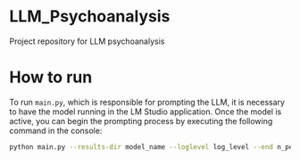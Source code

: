 # LLM_Psychoanalysis
Project repository for LLM psychoanalysis

# How to run
To run `main.py`, which is responsible for prompting the LLM, it is necessary to have the model running in the LM Studio application. Once the model is active, you can begin the prompting process by executing the following command in the console:

```bash
python main.py --results-dir model_name --loglevel log_level --end n_personas --batch_size batch_size
